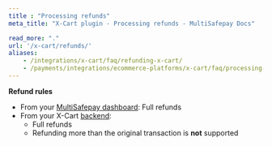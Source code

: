 ```yaml
---
title : "Processing refunds"
meta_title: "X-Cart plugin - Processing refunds - MultiSafepay Docs"

read_more: "."
url: '/x-cart/refunds/'
aliases: 
    - /integrations/x-cart/faq/refunding-x-cart/
    - /payments/integrations/ecommerce-platforms/x-cart/faq/processing-refunds/
---
```


**Refund rules**  

- From your [MultiSafepay dashboard](/refunds/full-partial/): Full refunds 
- From your X-Cart [backend](/glossaries/multisafepay-glossary/#backend):  
    - Full refunds
    - Refunding more than the original transaction is **not** supported


